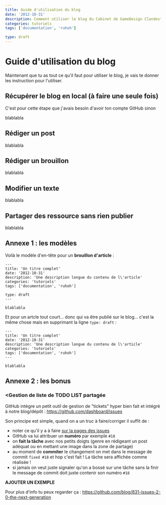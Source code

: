 ```yaml
---
title: Guide d'utilisation du blog
date: '2012-10-31'
description: Comment utiliser le blog du Cabinet de GameDesign Clandestin au jour le jour.
categories: tutoriels
tags: ['documentation', 'ruhoh']

type: draft
---
```


Guide d'utilisation du blog
===================

Maintenant que tu as tout ce qu'il faut pour utiliser le blog, je vais te donner les instruction pour l'utiliser.

Récupérer le blog en local (à faire une seule fois)
---------------------

C'est pour cette étape que j'avais besoin d'avoir ton compte GitHub sinon

blablabla


Rédiger un post
---------------------

blablabla


Rédiger un brouillon
---------------------

blablabla


Modifier un texte
--------------------

blablabla


Partager des ressource sans rien publier
--------------------

blablabla


Annexe 1 : les modèles
-------------------

Voilà le modèle d'en-tête pour un **brouillon d'article** :

	---
	title: 'Un titre complet'
	date: '2012-10-31'
	description: 'Une description longue du contenu de l\'article'
	categories: 'tutoriels'
	tags: ['documentation', 'ruhoh']

	type: draft
	---

	blablabla

Et pour un artcle tout court... donc qui va être publié sur le blog... c'est la même chose mais en supprimant la ligne `type: draft` :


	---
	title: 'Un titre complet'
	date: '2012-10-31'
	description: 'Une description longue du contenu de l\'article'
	categories: 'tutoriels'
	tags: ['documentation', 'ruhoh']
	---

	blablabla


Annexe 2 : les bonus
-------------------

### <Gestion de liste de TODO LIST partagée ###

GitHub intègre un petit outil de gestion de "tickets" hyper bien fait et intégré à notre blog/dépôt : <https://github.com/dashboard/issues>

Son principe est simple, quand on a un truc à faire/corriger il suffit de :

*	noter ce qu'il y a à faire [sur la pages des issues](https://github.com/dashboard/issues) 
*	GitHub va lui attribuer un **numéro** par exemple `#18`
*	on **fait la tâche** avec nos petits doigts (genre en rédigeant un post adéquat ou en mettant une image dans la zone de partage)
*	au moment de **commiter** le changement on met dans le message de commit `fixed #18` et hop c'est fait ! La tâche sera affichée comme réalisée !
*	si jamais on veut juste signaler qu'on a bossé sur une tâche sans la finir le message de commit doit juste contenir son numéro `#18`

**AJOUTER UN EXEMPLE**

Pour plus d'info tu peux regarder ça : <https://github.com/blog/831-issues-2-0-the-next-generation>